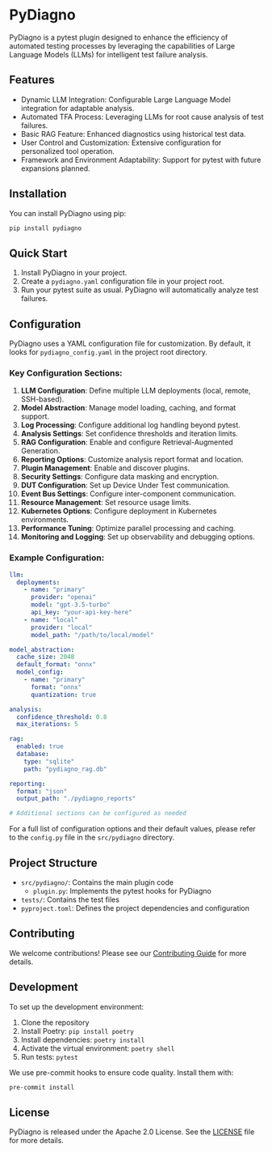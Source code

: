 # PyDiagno

PyDiagno is a pytest plugin designed to enhance the efficiency of automated testing processes by leveraging the capabilities of Large Language Models (LLMs) for intelligent test failure analysis.

## Features

- Dynamic LLM Integration: Configurable Large Language Model integration for adaptable analysis.
- Automated TFA Process: Leveraging LLMs for root cause analysis of test failures.
- Basic RAG Feature: Enhanced diagnostics using historical test data.
- User Control and Customization: Extensive configuration for personalized tool operation.
- Framework and Environment Adaptability: Support for pytest with future expansions planned.

## Installation

You can install PyDiagno using pip:

```bash
pip install pydiagno
```

## Quick Start

1. Install PyDiagno in your project.
2. Create a `pydiagno.yaml` configuration file in your project root.
3. Run your pytest suite as usual. PyDiagno will automatically analyze test failures.

## Configuration

PyDiagno uses a YAML configuration file for customization. By default, it looks for `pydiagno_config.yaml` in the project root directory.

### Key Configuration Sections:

1. **LLM Configuration**: Define multiple LLM deployments (local, remote, SSH-based).
2. **Model Abstraction**: Manage model loading, caching, and format support.
3. **Log Processing**: Configure additional log handling beyond pytest.
4. **Analysis Settings**: Set confidence thresholds and iteration limits.
5. **RAG Configuration**: Enable and configure Retrieval-Augmented Generation.
6. **Reporting Options**: Customize analysis report format and location.
7. **Plugin Management**: Enable and discover plugins.
8. **Security Settings**: Configure data masking and encryption.
9. **DUT Configuration**: Set up Device Under Test communication.
10. **Event Bus Settings**: Configure inter-component communication.
11. **Resource Management**: Set resource usage limits.
12. **Kubernetes Options**: Configure deployment in Kubernetes environments.
13. **Performance Tuning**: Optimize parallel processing and caching.
14. **Monitoring and Logging**: Set up observability and debugging options.

### Example Configuration:

```yaml
llm:
  deployments:
    - name: "primary"
      provider: "openai"
      model: "gpt-3.5-turbo"
      api_key: "your-api-key-here"
    - name: "local"
      provider: "local"
      model_path: "/path/to/local/model"

model_abstraction:
  cache_size: 2048
  default_format: "onnx"
  model_config:
    - name: "primary"
      format: "onnx"
      quantization: true

analysis:
  confidence_threshold: 0.8
  max_iterations: 5

rag:
  enabled: true
  database:
    type: "sqlite"
    path: "pydiagno_rag.db"

reporting:
  format: "json"
  output_path: "./pydiagno_reports"

# Additional sections can be configured as needed
```

For a full list of configuration options and their default values, please refer to the `config.py` file in the `src/pydiagno` directory.

## Project Structure

- `src/pydiagno/`: Contains the main plugin code
  - `plugin.py`: Implements the pytest hooks for PyDiagno
- `tests/`: Contains the test files
- `pyproject.toml`: Defines the project dependencies and configuration

## Contributing

We welcome contributions! Please see our [Contributing Guide](CONTRIBUTING.md) for more details.

## Development

To set up the development environment:

1. Clone the repository
2. Install Poetry: `pip install poetry`
3. Install dependencies: `poetry install`
4. Activate the virtual environment: `poetry shell`
5. Run tests: `pytest`

We use pre-commit hooks to ensure code quality. Install them with:

```bash
pre-commit install
```

## License

PyDiagno is released under the Apache 2.0 License. See the [LICENSE](LICENSE) file for more details.